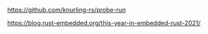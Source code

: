 
https://github.com/knurling-rs/probe-run

https://blog.rust-embedded.org/this-year-in-embedded-rust-2021/

